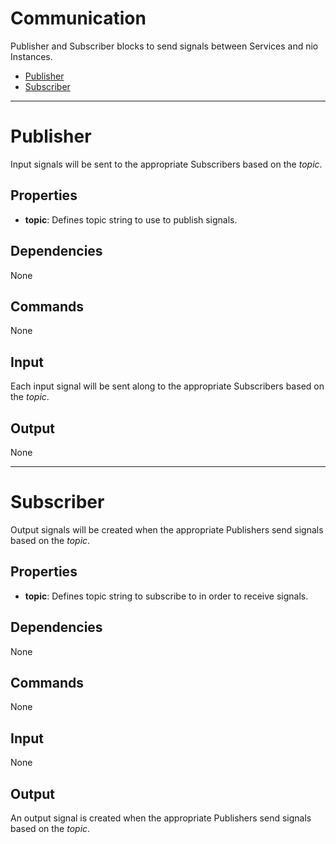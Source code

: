 Communication
=======

Publisher and Subscriber blocks to send signals between Services and nio Instances.

-   [Publisher](https://github.com/nio-blocks/communication#publisher)
-   [Subscriber](https://github.com/nio-blocks/communication#subscriber)

***

Publisher
===========

Input signals will be sent to the appropriate Subscribers based on the *topic*.

Properties
--------------

-   **topic**: Defines topic string to use to publish signals.


Dependencies
----------------
None

Commands
----------------
None

Input
-------
Each input signal will be sent along to the appropriate Subscribers based on the *topic*.

Output
---------
None

***

Subscriber
===========

Output signals will be created when the appropriate Publishers send signals based on the *topic*.

Properties
--------------

-   **topic**: Defines topic string to subscribe to in order to receive signals.

Dependencies
----------------
None

Commands
----------------
None

Input
-------
None

Output
---------
An output signal is created when the appropriate Publishers send signals based on the *topic*.
